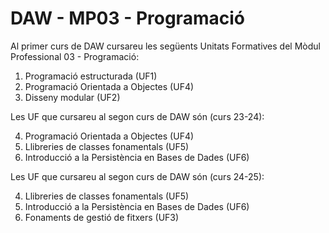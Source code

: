 # DAW - MP03 - Programació

Al primer curs de DAW cursareu les següents Unitats Formatives del Mòdul Professional 03 - Programació:

1. Programació estructurada (UF1)
2. Programació Orientada a Objectes (UF4)
3. Disseny modular (UF2)

Les UF que cursareu al segon curs de DAW són (curs 23-24):

4. Programació Orientada a Objectes (UF4)
5. Llibreries de classes fonamentals (UF5)
6. Introducció a la Persistència en Bases de Dades (UF6)

Les UF que cursareu al segon curs de DAW són (curs 24-25):

4. Llibreries de classes fonamentals (UF5)
5. Introducció a la Persistència en Bases de Dades (UF6)
6. Fonaments de gestió de fitxers (UF3)